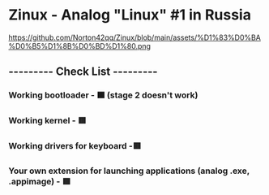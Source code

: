 # Zinux - Analog "Linux" #1 in Russia
https://github.com/Norton42qq/Zinux/blob/main/assets/%D1%83%D0%BA%D0%B5%D1%8B%D0%BD%D1%80.png
## --------- Check List ---------
### Working bootloader - 🟧 (stage 2 doesn't work)
### Working kernel - 🟥
### Working drivers for keyboard -🟥
### Your own extension for launching applications (analog .exe, .appimage) - 🟥

